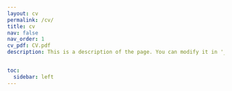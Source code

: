 ```yaml
---
layout: cv
permalink: /cv/
title: cv
nav: false
nav_order: 1
cv_pdf: CV.pdf
description: This is a description of the page. You can modify it in '_pages/cv.md'. You can also change or remove the top pdf download buttddon.


toc:
  sidebar: left
---
```


